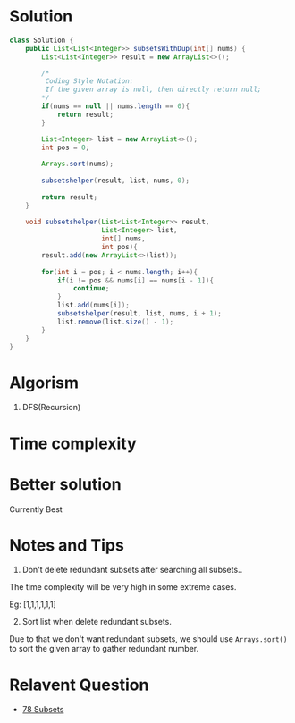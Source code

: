 # Solution 

```java
class Solution {
    public List<List<Integer>> subsetsWithDup(int[] nums) {
        List<List<Integer>> result = new ArrayList<>();

        /*
         Coding Style Notation: 
         If the given array is null, then directly return null;
        */
        if(nums == null || nums.length == 0){
            return result;
        }

        List<Integer> list = new ArrayList<>();
        int pos = 0;
        
        Arrays.sort(nums);
        
        subsetshelper(result, list, nums, 0);
        
        return result;
    }
    
    void subsetshelper(List<List<Integer>> result,
                       List<Integer> list,
                       int[] nums,
                       int pos){
        result.add(new ArrayList<>(list));
        
        for(int i = pos; i < nums.length; i++){
            if(i != pos && nums[i] == nums[i - 1]){
                continue;
            }
            list.add(nums[i]);
            subsetshelper(result, list, nums, i + 1);
            list.remove(list.size() - 1);
        }
    }
}
```
# Algorism 
1. DFS(Recursion)

# Time complexity


# Better solution 
Currently Best

# Notes and Tips
1. Don't delete redundant subsets after searching all subsets..  

The time complexity will be very high in some extreme cases. 

Eg: [1,1,1,1,1,1] 

2. Sort list when delete redundant subsets. 

Due to that we don't want redundant subsets, we should use `Arrays.sort()` to sort the given array to gather redundant number. 

# Relavent Question
- [78 Subsets](https://github.com/Wanchunwei/leetcode/blob/master/notes/Subsets.md)


